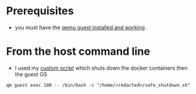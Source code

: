 # Prerequisites

- you must have the [qemu guest installed and working](https://github.com/designworld-ca/Proxmox/blob/main/Migration.md#configure-the-proxmox-guest-vm) .

# From the host command line
- I used my [custom script](https://github.com/designworld-ca/Proxmox/blob/a6bb9097c43c580be0d67adedf5baca72d8867ba/shutdown_script.sh) which shuts down the docker containers then the guest OS
```
qm guest exec 100 -- /bin/bash -c "/home/<redacted>/safe_shutdown.sh"
```
